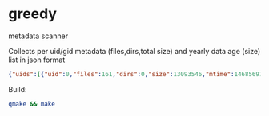 # greedy
metadata scanner

Collects per uid/gid metadata (files,dirs,total size) and yearly data age (size) list in json format
```json
{"uids":[{"uid":0,"files":161,"dirs":0,"size":13093546,"mtime":1468569705,"ctime":1468578131,"atime":1468829899}],"gids":[{"gid":0,"files":161,"dirs":0,"size":13093546,"mtime":1468569705,"ctime":1468578131,"atime":1468829899}],"year":{"0":60680,"1":98240,"2":44168,"3":31248},"stats":{"elapsed":2,"fps":81000}}
```


Build:
```bash
qmake && make
```
